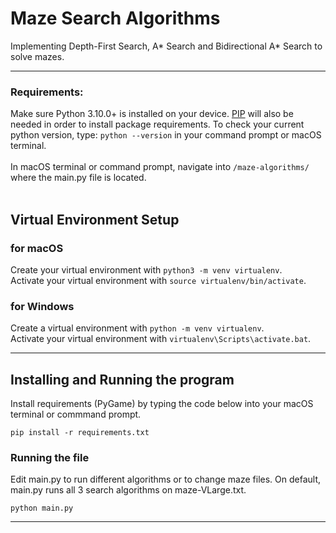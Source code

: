 # Maze Search Algorithms
Implementing Depth-First Search, A* Search and Bidirectional A* Search to solve mazes. 

---
### Requirements:
Make sure Python 3.10.0+ is installed on your device. [PIP](https://pip.pypa.io/en/stable/) will also be needed in order to install package requirements. To check your current python version, type: `python --version` in your command prompt or macOS terminal. <br><br>In macOS terminal or command prompt, navigate into `/maze-algorithms/` where the main.py file is located.<br><br>

## Virtual Environment Setup
### for macOS
Create your virtual environment with `python3 -m venv virtualenv`.</br>
Activate your virtual environment with `source virtualenv/bin/activate`.


### for Windows 
Create a virtual environment with `python -m venv virtualenv`. </br>
Activate your virtual environment with `virtualenv\Scripts\activate.bat`.

---

## Installing and Running the program
Install requirements (PyGame) by typing the code below into your macOS terminal or commmand prompt.
```
pip install -r requirements.txt
```

### Running the file
Edit main.py to run different algorithms or to change maze files. On default, main.py runs all 3 search algorithms on maze-VLarge.txt. 
```
python main.py
```

---

